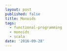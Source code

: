 ```yaml
---
layout: post
published: false
title: Monoids
tags:
  - functional-programming
  - monoids
  - scala
date: '2016-09-28'
---
```


